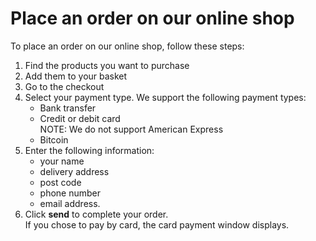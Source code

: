 # Place an order on our online shop

To place an order on our online shop, follow these steps:

1. Find the products you want to purchase
2. Add them to your basket
3. Go to the checkout
4. Select your payment type. We support the following payment types:  
   - Bank transfer
   - Credit or debit card  
NOTE: We do not support American Express
   - Bitcoin
5. Enter the following information:  
   - your name
   - delivery address
   - post code
   - phone number
   - email address.
7. Click **send** to complete your order.  
If you chose to pay by card, the card payment window displays.
